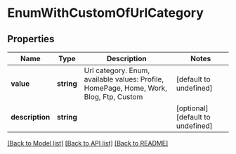 # EnumWithCustomOfUrlCategory

## Properties
Name | Type | Description | Notes
------------ | ------------- | ------------- | -------------
**value** | **string** | Url category. Enum, available values: Profile, HomePage, Home, Work, Blog, Ftp, Custom | [default to undefined]
**description** | **string** |  | [optional] [default to undefined]



[[Back to Model list]](README.md#documentation-for-models) [[Back to API list]](README.md#documentation-for-api-endpoints) [[Back to README]](README.md)
